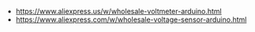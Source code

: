 - https://www.aliexpress.us/w/wholesale-voltmeter-arduino.html
- https://www.aliexpress.com/w/wholesale-voltage-sensor-arduino.html
